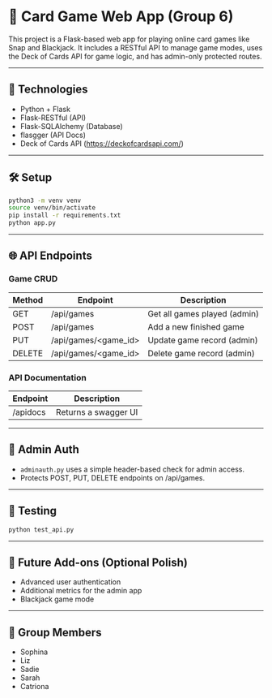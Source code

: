 # 🎴 Card Game Web App (Group 6)

This project is a Flask-based web app for playing online card games like Snap and Blackjack. It includes a RESTful API to manage game modes, uses the Deck of Cards API for game logic, and has admin-only protected routes.

---

## 🧩 Technologies
- Python + Flask
- Flask-RESTful (API)
- Flask-SQLAlchemy (Database)
- flasgger (API Docs)
- Deck of Cards API (https://deckofcardsapi.com/)

---

## 🛠️ Setup

```bash
python3 -m venv venv
source venv/bin/activate
pip install -r requirements.txt
python app.py
```

---

## 🌐 API Endpoints

### Game CRUD
| Method | Endpoint | Description |
|--------|----------|-------------|
| GET    | /api/games              | Get all games played (admin) |
| POST   | /api/games              | Add a new finished game |
| PUT    | /api/games/<game_id>   | Update game record (admin) |
| DELETE | /api/games/<game_id>   | Delete game record (admin) |

### API Documentation
| Endpoint | Description |
|----------|-------------|
| /apidocs | Returns a swagger UI |

---

## 🔐 Admin Auth
- `adminauth.py` uses a simple header-based check for admin access.
- Protects POST, PUT, DELETE endpoints on /api/games.

---

## 🧪 Testing
```bash
python test_api.py
```

---

## 🧭 Future Add-ons (Optional Polish)
- Advanced user authentication
- Additional metrics for the admin app
- Blackjack game mode

---

## 👥 Group Members
- Sophina 
- Liz 
- Sadie 
- Sarah 
- Catriona 
